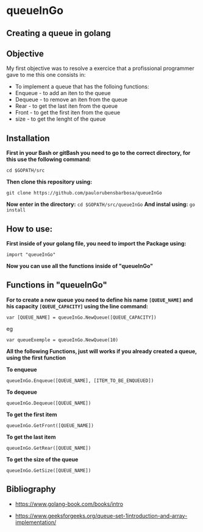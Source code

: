 # queueInGo
## Creating a queue in golang

## Objective
My first objective was to resolve a exercice that a profissional programmer gave to me
this one consists in: 

- To implement a queue that has the folloing functions:  
- Enqueue -  to add an iten to the queue 
- Dequeue - to remove an iten from the queue
- Rear - to get the last iten from the queue
- Front - to get the first iten from the queue
- size - to get the lenght of the queue

## Installation

  **First in your Bash or gitBash you need to go to the correct directory, for this use the following command:**
  
  ``` cd $GOPATH/src ```
  
  **Then clone this repository using:**
  
  ``` git clone https://github.com/paulorubensbarbosa/queueInGo ```
  
  **Now enter in the directory:**
    ```cd $GOPATH/src/queueInGo```
  **And instal using:**
    ```go install```
  
## How to use:
  
  **First inside of your golang file, you need to import the Package using:**
  
  ```import "queueInGo"```
  
  **Now you can use all the functions inside of "queueInGo"**
  
## Functions in "queueInGo"

  **For to create a new queue you need to define his name ``[QUEUE_NAME]`` and his capacity ``[QUEUE_CAPACITY]`` using the line command:**
  
  ```var [QUEUE_NAME] = queueInGo.NewQueue([QUEUE_CAPACITY])```
  
  eg
  
  ```var queueExemple = queueInGo.NewQueue(10)```
  
  **All the following Functions, just will works if you already created a queue, using the first function**
  
  **To enqueue**
  
  ```queueInGo.Enqueue([QUEUE_NAME], [ITEM_TO_BE_ENQUEUED])```
  
  **To dequeue**
  
  ```queueInGo.Dequeue([QUEUE_NAME])```
  
  **To get the first item**
  
  ```queueInGo.GetFront([QUEUE_NAME])```
  
  **To get the last item**
  
  ```queueInGo.GetRear([QUEUE_NAME])```
  
  **To get the size of the queue**
  
  ```queueInGo.GetSize([QUEUE_NAME])```

## Bibliography

- https://www.golang-book.com/books/intro

- https://www.geeksforgeeks.org/queue-set-1introduction-and-array-implementation/
